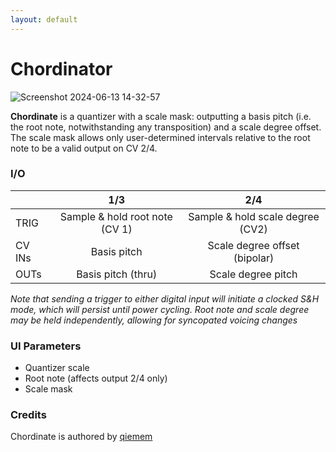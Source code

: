 ```yaml
---
layout: default
---
```

# Chordinator

![Screenshot 2024-06-13 14-32-57](https://github.com/djphazer/O_C-Phazerville/assets/109086194/073a1afd-edf6-49b4-b23c-330b9bfc0620)

**Chordinate** is a quantizer with a scale mask: outputting a basis pitch (i.e. the root note, notwithstanding any transposition) and a scale degree offset. The scale mask allows only user-determined intervals relative to the root note to be a valid output on CV 2/4.

### I/O

|        |              1/3               |               2/4                |
| ------ | :----------------------------: | :------------------------------: |
| TRIG   | Sample & hold root note (CV 1) | Sample & hold scale degree (CV2) |
| CV INs |          Basis pitch           |  Scale degree offset (bipolar)   |
| OUTs   |       Basis pitch (thru)       |        Scale degree pitch        |

_Note that sending a trigger to either digital input will initiate a clocked S&H mode, which will persist until power cycling. Root note and scale degree may be held independently, allowing for syncopated voicing changes_

### UI Parameters
* Quantizer scale
* Root note (affects output 2/4 only)
* Scale mask

### Credits
Chordinate is authored by [qiemem](https://github.com/qiemem/O_C-HemisphereSuite)
